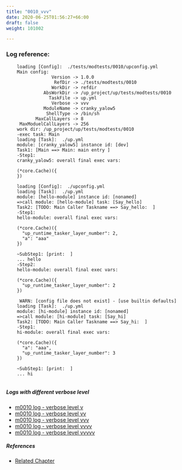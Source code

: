 ```yaml
---
title: "0010_vvv"
date: 2020-06-25T01:56:27+66:00
draft: false
weight: 101002

---
```


### Log reference: <no value>

```
    loading [Config]:  ./tests/modtests/0010/upconfig.yml
    Main config:
                 Version -> 1.0.0
                  RefDir -> ./tests/modtests/0010
                 WorkDir -> refdir
              AbsWorkDir -> /up_project/up/tests/modtests/0010
                TaskFile -> up.yml
                 Verbose -> vvv
              ModuleName -> cranky_yalow5
               ShellType -> /bin/sh
           MaxCallLayers -> 8
     MaxModuelCallLayers -> 256
    work dir: /up_project/up/tests/modtests/0010
    -exec task: Main
    loading [Task]:  ./up.yml
    module: [cranky_yalow5] instance id: [dev]
    Task1: [Main ==> Main: main entry ]
    -Step1:
    cranky_yalow5: overall final exec vars:
    
    (*core.Cache)({
    })
    
    loading [Config]:  ./upconfig.yml
    loading [Task]:  ./up.yml
    module: [hello-module] instance id: [nonamed]
    =>call module: [hello-module] task: [Say_hello]
    Task2: [TODO: Main Caller Taskname ==> Say_hello:  ]
    -Step1:
    hello-module: overall final exec vars:
    
    (*core.Cache)({
      "up_runtime_tasker_layer_number": 2,
      "a": "aaa"
    })
    
    ~SubStep1: [print:  ]
    ... hello
    -Step2:
    hello-module: overall final exec vars:
    
    (*core.Cache)({
      "up_runtime_tasker_layer_number": 2
    })
    
     WARN: [config file does not exist] - [use builtin defaults]
    loading [Task]:  ./up.yml
    module: [hi-module] instance id: [nonamed]
    =>call module: [hi-module] task: [Say_hi]
    Task2: [TODO: Main Caller Taskname ==> Say_hi:  ]
    -Step1:
    hi-module: overall final exec vars:
    
    (*core.Cache)({
      "a": "aaa",
      "up_runtime_tasker_layer_number": 3
    })
    
    ~SubStep1: [print:  ]
    ... hi
    
```

##### Logs with different verbose level
* [m0010 log - verbose level v](../../logs/m0010_v)
* [m0010 log - verbose level vv](../../logs/m0010_vv)
* [m0010 log - verbose level vvv](../../logs/m0010_vvv)
* [m0010 log - verbose level vvvv](../../logs/m0010_vvvv)
* [m0010 log - verbose level vvvvv](../../logs/m0010_vvvvv)

##### References
* [Related Chapter](../../module/0010)

